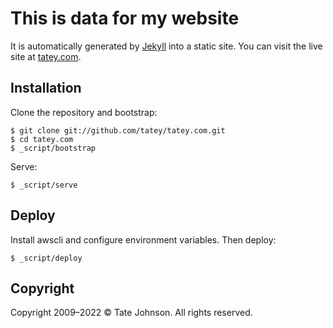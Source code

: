 # This is data for my website

It is automatically generated by [Jekyll](https://github.com/jekyll/jekyll) into a static site. You can visit the live site at [tatey.com](http://tatey.com).

## Installation

Clone the repository and bootstrap:

    $ git clone git://github.com/tatey/tatey.com.git
    $ cd tatey.com
    $ _script/bootstrap

Serve:

    $ _script/serve

## Deploy

Install awscli and configure environment variables. Then deploy:

    $ _script/deploy

## Copyright

Copyright 2009–2022 © Tate Johnson. All rights reserved.
